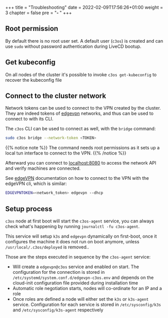 +++
title = "Troubleshooting"
date = 2022-02-09T17:56:26+01:00
weight = 3
chapter = false
pre = "<b>- </b>"
+++

## Root permission

By default there is no root user set. A default user (`c3os`) is created and can use `sudo` without password authentication during LiveCD bootup.

## Get kubeconfig

On all nodes of the cluster it's possible to invoke `c3os get-kubeconfig` to recover the kubeconfig file

## Connect to the cluster network

Network tokens can be used to connect to the VPN created by the cluster. They are indeed tokens of [edgevpn](https://github.com/mudler/edgevpn) networks, and thus can be used to connect to with its CLI. 

The `c3os` CLI can be used to connect as well, with the `bridge` command:

```bash
sudo c3os bridge --network-token <TOKEN>
```

{{% notice note %}}
The command needs root permissions as it sets up a local tun interface to connect to the VPN.
{{% /notice %}}

Afterward you can connect to [localhost:8080](http://localhost:8080) to access the network API and verify machines are connected.

See [edgeVPN](https://mudler.github.io/edgevpn/docs/getting-started/cli/) documentation on how to connect to the VPN with the edgeVPN cli, which is similar:

```bash
EDGEVPNTOKEN=<network_token> edgevpn --dhcp
```

## Setup process

`c3os` node at first boot will start the `c3os-agent` service, you can always check what's happening by running `journalctl -fu c3os-agent`.

This service will setup `k3s` and `edgevpn` dynamically on first-boot, once it configures the machine it does not run on boot anymore, unless `/usr/local/.c3os/deployed` is removed..

Those are the steps executed in sequence by the `c3os-agent` service:

- Will create a `edgevpn@c3os` service and enabled on start. The configuration for the connection is stored in `/etc/systemd/system.conf.d/edgevpn-c3os.env` and depends on the cloud-init configuration file provided during installation time
- Automatic role negotiation starts, nodes will co-ordinate for an IP and a role
- Once roles are defined a node will either set the `k3s` or `k3s-agent` service. Configuration for each service is stored in `/etc/sysconfig/k3s` and `/etc/sysconfig/k3s-agent` respectively
  
